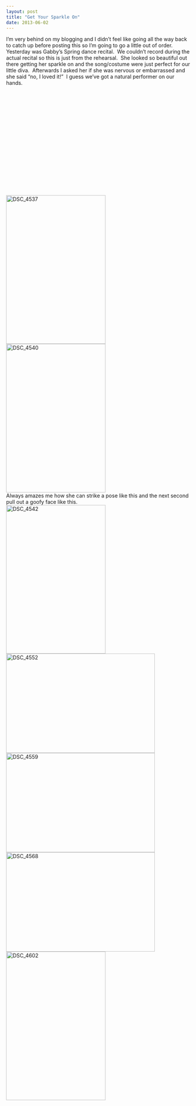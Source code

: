 ```yaml
---
layout: post
title: "Get Your Sparkle On"
date: 2013-06-02
---
```


<p>I’m very behind on my blogging and I didn’t feel like going all the way back to catch up before posting this so I’m going to go a little out of order.&#160; Yesterday was Gabby’s Spring dance recital.&#160; We couldn’t record during the actual recital so this is just from the rehearsal.&#160; She looked so beautiful out there getting her sparkle on and the song/costume were just perfect for our little diva.&#160; Afterwards I asked her if she was nervous or embarrassed and she said “no, I loved it!”&#160; I guess we’ve got a natural performer on our hands.&#160; </p>  <div style="padding-bottom: 0px; margin: 0px; padding-left: 0px; padding-right: 0px; display: inline; float: none; padding-top: 0px" id="scid:5737277B-5D6D-4f48-ABFC-DD9C333F4C5D:45e86165-8ca9-488e-bbbe-11fb634f3a67" class="wlWriterEditableSmartContent"><div><object width="448" height="252"><param name="movie" value="http://www.youtube.com/v/uSephYtnOEY?hl=en&amp;hd=1"></param><embed src="http://www.youtube.com/v/uSephYtnOEY?hl=en&amp;hd=1" type="application/x-shockwave-flash" width="448" height="252"></embed></object></div></div>  <p>   <br /><a href="/thepaladinos/assets/images/DSC_4537.jpg" target="_blank"><img style="background-image: none; border-bottom: 0px; border-left: 0px; margin: 0px; padding-left: 0px; padding-right: 0px; display: inline; border-top: 0px; border-right: 0px; padding-top: 0px" title="DSC_4537" border="0" alt="DSC_4537" src="/thepaladinos/assets/images/DSC_4537_thumb.jpg" width="270" height="404" /></a><a href="/thepaladinos/assets/images/DSC_4540.jpg" target="_blank"><img style="background-image: none; border-bottom: 0px; border-left: 0px; margin: 0px; padding-left: 0px; padding-right: 0px; display: inline; border-top: 0px; border-right: 0px; padding-top: 0px" title="DSC_4540" border="0" alt="DSC_4540" src="/thepaladinos/assets/images/DSC_4540_thumb.jpg" width="270" height="404" /></a>    <br />Always amazes me how she can strike a pose like this and the next second pull out a goofy face like this.&#160; <br /><a href="/thepaladinos/assets/images/DSC_4542.jpg" target="_blank"><img style="background-image: none; border-bottom: 0px; border-left: 0px; margin: 0px; padding-left: 0px; padding-right: 0px; display: inline; border-top: 0px; border-right: 0px; padding-top: 0px" title="DSC_4542" border="0" alt="DSC_4542" src="/thepaladinos/assets/images/DSC_4542_thumb.jpg" width="270" height="404" /></a><a href="/thepaladinos/assets/images/DSC_4552.jpg" target="_blank"><img style="background-image: none; border-bottom: 0px; border-left: 0px; margin: 0px; padding-left: 0px; padding-right: 0px; display: inline; border-top: 0px; border-right: 0px; padding-top: 0px" title="DSC_4552" border="0" alt="DSC_4552" src="/thepaladinos/assets/images/DSC_4552_thumb.jpg" width="404" height="270" /></a>    <br /><a href="/thepaladinos/assets/images/DSC_4559.jpg" target="_blank"><img style="background-image: none; border-bottom: 0px; border-left: 0px; margin: 0px; padding-left: 0px; padding-right: 0px; display: inline; border-top: 0px; border-right: 0px; padding-top: 0px" title="DSC_4559" border="0" alt="DSC_4559" src="/thepaladinos/assets/images/DSC_4559_thumb.jpg" width="404" height="270" /></a><a href="/thepaladinos/assets/images/DSC_4568.jpg" target="_blank"><img style="background-image: none; border-bottom: 0px; border-left: 0px; padding-left: 0px; padding-right: 0px; display: inline; border-top: 0px; border-right: 0px; padding-top: 0px" title="DSC_4568" border="0" alt="DSC_4568" src="/thepaladinos/assets/images/DSC_4568_thumb.jpg" width="404" height="270" /></a>    <br /><a href="/thepaladinos/assets/images/DSC_4602.jpg" target="_blank"><img style="background-image: none; border-bottom: 0px; border-left: 0px; padding-left: 0px; padding-right: 0px; display: inline; border-top: 0px; border-right: 0px; padding-top: 0px" title="DSC_4602" border="0" alt="DSC_4602" src="/thepaladinos/assets/images/DSC_4602_thumb.jpg" width="270" height="404" /></a></p>
